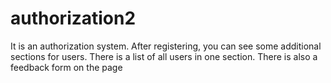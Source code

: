 # authorization2
It is an authorization system. After registering, you can see some additional sections for users. There is a list of all users in one section. There is also a feedback form on the page
